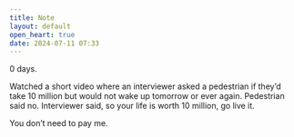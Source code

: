 ```yaml
---
title: Note
layout: default
open_heart: true
date: 2024-07-11 07:33
---
```


0 days.

Watched a short video where an interviewer asked a pedestrian if they’d take 10 million but would not wake up tomorrow or ever again. Pedestrian said no. Interviewer said, so your life is worth 10 million, go live it.

You don’t need to pay me.
